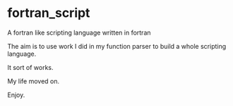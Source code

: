 # fortran_script
A fortran like scripting language written in fortran

The aim is to use work I did in my function parser to build a whole scripting language.

It sort of works.  

My life moved on.  

Enjoy.

